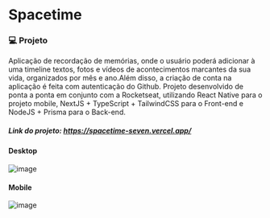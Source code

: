 # Spacetime

### 💻 Projeto

Aplicação de recordação de memórias, onde o usuário poderá adicionar à uma timeline textos, fotos e vídeos de acontecimentos marcantes da sua vida, organizados por mês e ano.Além disso, a criação de conta na aplicação é feita com autenticação do Github.
Projeto desenvolvido de ponta a ponta em conjunto com a Rocketseat, utilizando React Native para o projeto mobile, NextJS + TypeScript + TailwindCSS para o Front-end e NodeJS + Prisma para o Back-end. 

##### Link do projeto: https://spacetime-seven.vercel.app/

#### Desktop
![image](https://github.com/emillyperin/Spacetime/assets/91609575/cf1bd5d1-7e2a-4eac-b623-6215692f7535)

#### Mobile
![image](https://github.com/emillyperin/Spacetime/assets/91609575/404c7ff8-b36a-4ded-88d7-cc2469f85bd3)


